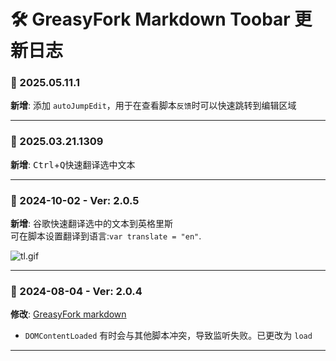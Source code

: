 # **🛠️ GreasyFork Markdown Toobar 更新日志**

### **📅 2025.05.11.1**

**新增**: 添加 `autoJumpEdit`，用于在查看脚本`反馈`时可以快速跳转到编辑区域

---

### **📅 2025.03.21.1309**

**新增**: <kbd>Ctrl</kbd>+<kbd>Q</kbd>快速翻译选中文本<br>

---

### **📅 2024-10-02 - Ver: 2.0.5**

**新增**: 谷歌快速翻译选中的文本到英格里斯<br>可在脚本设置翻译到语言:`var translate = "en"`.

![tl.gif](https://s2.loli.net/2024/10/02/oI7mw3JLyzKCDRc.gif)

---

### **📅 2024-08-04 - Ver: 2.0.4**

**修改**: [GreasyFork markdown](https://greasyfork.org/zh-CN/scripts/422887)

-   `DOMContentLoaded` 有时会与其他脚本冲突，导致监听失败。已更改为 `load`

---
